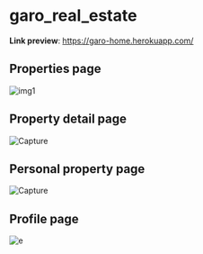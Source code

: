 # garo_real_estate 
**Link preview**: https://garo-home.herokuapp.com/
## Properties page
![img1](https://user-images.githubusercontent.com/116493016/206476235-109e9df3-3c6d-43b5-a7d7-6e600dad2de0.PNG)

## Property detail page
![Capture](https://user-images.githubusercontent.com/116493016/206477312-d24baf0f-c957-45c9-9f12-2c88a85bbc1c.PNG)

## Personal property page
![Capture](https://user-images.githubusercontent.com/116493016/206478035-94084bea-b9fe-46e0-9b14-efcd0708df58.PNG)

## Profile page
![e](https://user-images.githubusercontent.com/116493016/206478150-82f5a03d-1d44-421e-8ed2-40b57b181a26.PNG)
